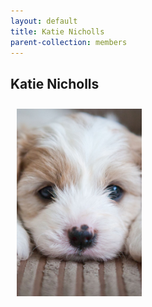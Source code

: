 ```yaml
---
layout: default
title: Katie Nicholls
parent-collection: members
---
```


## Katie Nicholls
<img src="/media/test_puppy.png" alt="1" width = 200px height = 300px style="object-fit: cover; float: left; margin: 10px">
